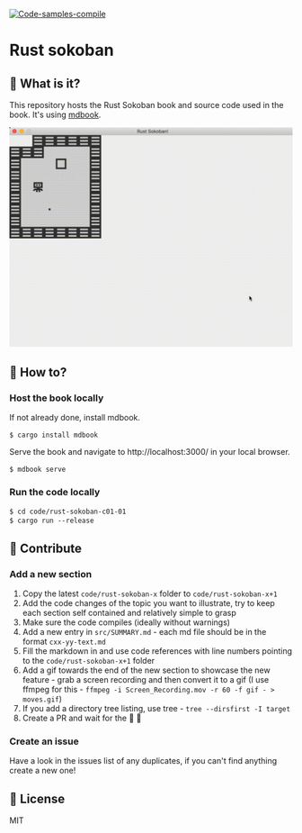 [![Code-samples-compile](https://github.com/iolivia/rust-book/workflows/Code-samples-compile/badge.svg)](https://github.com/iolivia/rust-book/actions?query=workflow%3ACode-samples-compile)

# Rust sokoban

## :dart: What is it?
This repository hosts the Rust Sokoban book and source code used in the book. It's using [mdbook](https://github.com/rust-lang/mdBook).

![Demo](src/images/movement.gif)

## :running: How to?

### Host the book locally
If not already done, install mdbook.

```
$ cargo install mdbook
```

Serve the book and navigate to http://localhost:3000/ in your local browser.
```
$ mdbook serve
```

### Run the code locally
```
$ cd code/rust-sokoban-c01-01
$ cargo run --release
```

## :muscle: Contribute

### Add a new section
1. Copy the latest `code/rust-sokoban-x` folder to  `code/rust-sokoban-x+1`
1. Add the code changes of the topic you want to illustrate, try to keep each section self contained and relatively simple to grasp
1. Make sure the code compiles (ideally without warnings)
1. Add a new entry in `src/SUMMARY.md` - each md file should be in the format `cxx-yy-text.md`
1. Fill the markdown in and use code references with line numbers pointing to the `code/rust-sokoban-x+1` folder
1. Add a gif towards the end of the new section to showcase the new feature - grab a screen recording and then convert it to a gif (I use ffmpeg for this - `ffmpeg -i Screen_Recording.mov -r 60 -f gif - > moves.gif`)
1. If you add a directory tree listing, use tree - `tree --dirsfirst -I target`
1. Create a PR and wait for the :clap: :tada:

### Create an issue
Have a look in the issues list of any duplicates, if you can't find anything create a new one!

## :car: License
MIT
